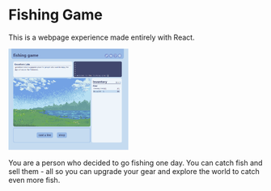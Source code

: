 # Fishing Game

This is a webpage experience made entirely with React.

<img src="src/0assets/screenshot.png" alt="a screenshot of the fishing game" height="200px">

You are a person who decided to go fishing one day. You can catch fish and sell them - all so you can upgrade your gear and explore the world to catch even more fish.
